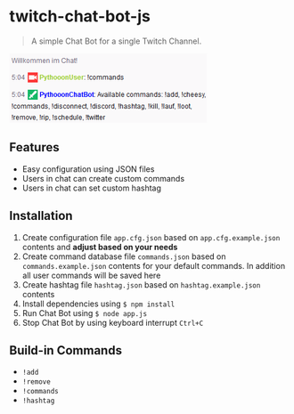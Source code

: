 # twitch-chat-bot-js
> A simple Chat Bot for a single Twitch Channel.

![Chat Bot](./.media/TwitterPost.png)

## Features
- Easy configuration using JSON files
- Users in chat can create custom commands
- Users in chat can set custom hashtag

## Installation
1. Create configuration file `app.cfg.json` based on `app.cfg.example.json` contents and **adjust based on your needs**
1. Create command database file `commands.json` based on `commands.example.json` contents for your default commands. In addition all user commands will be saved here
1. Create hashtag file `hashtag.json` based on `hashtag.example.json` contents
1. Install dependencies using `$ npm install`
1. Run Chat Bot using `$ node app.js`
1. Stop Chat Bot by using keyboard interrupt `Ctrl+C`

## Build-in Commands
- `!add`
- `!remove`
- `!commands`
- `!hashtag`
